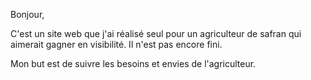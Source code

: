 Bonjour,


C'est un site web que j'ai réalisé seul pour un agriculteur de safran qui aimerait gagner en visibilité. Il n'est pas encore fini.

Mon but est de suivre les besoins et envies de l'agriculteur.
